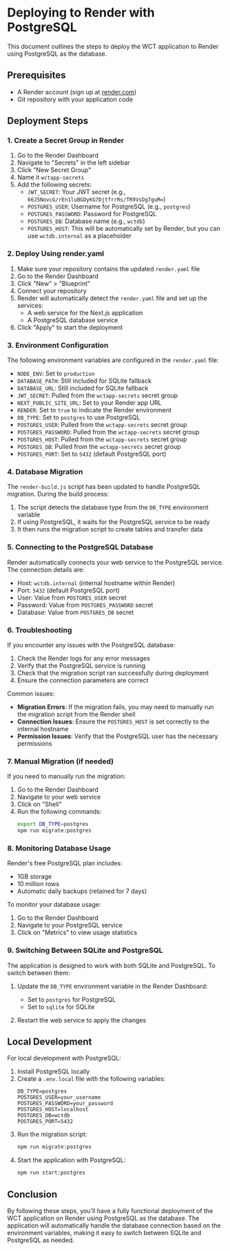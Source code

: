 # Deploying to Render with PostgreSQL

This document outlines the steps to deploy the WCT application to Render using PostgreSQL as the database.

## Prerequisites

- A Render account (sign up at [render.com](https://render.com))
- Git repository with your application code

## Deployment Steps

### 1. Create a Secret Group in Render

1. Go to the Render Dashboard
2. Navigate to "Secrets" in the left sidebar
3. Click "New Secret Group"
4. Name it `wctapp-secrets`
5. Add the following secrets:
   - `JWT_SECRET`: Your JWT secret (e.g., `66J5NovcG/rEn1luBGDyKG7DjtfrrRs/TR9VsDg7guM=`)
   - `POSTGRES_USER`: Username for PostgreSQL (e.g., `postgres`)
   - `POSTGRES_PASSWORD`: Password for PostgreSQL
   - `POSTGRES_DB`: Database name (e.g., `wctdb`)
   - `POSTGRES_HOST`: This will be automatically set by Render, but you can use `wctdb.internal` as a placeholder

### 2. Deploy Using render.yaml

1. Make sure your repository contains the updated `render.yaml` file
2. Go to the Render Dashboard
3. Click "New" > "Blueprint"
4. Connect your repository
5. Render will automatically detect the `render.yaml` file and set up the services:
   - A web service for the Next.js application
   - A PostgreSQL database service
6. Click "Apply" to start the deployment

### 3. Environment Configuration

The following environment variables are configured in the `render.yaml` file:

- `NODE_ENV`: Set to `production`
- `DATABASE_PATH`: Still included for SQLite fallback
- `DATABASE_URL`: Still included for SQLite fallback
- `JWT_SECRET`: Pulled from the `wctapp-secrets` secret group
- `NEXT_PUBLIC_SITE_URL`: Set to your Render app URL
- `RENDER`: Set to `true` to indicate the Render environment
- `DB_TYPE`: Set to `postgres` to use PostgreSQL
- `POSTGRES_USER`: Pulled from the `wctapp-secrets` secret group
- `POSTGRES_PASSWORD`: Pulled from the `wctapp-secrets` secret group
- `POSTGRES_HOST`: Pulled from the `wctapp-secrets` secret group
- `POSTGRES_DB`: Pulled from the `wctapp-secrets` secret group
- `POSTGRES_PORT`: Set to `5432` (default PostgreSQL port)

### 4. Database Migration

The `render-build.js` script has been updated to handle PostgreSQL migration. During the build process:

1. The script detects the database type from the `DB_TYPE` environment variable
2. If using PostgreSQL, it waits for the PostgreSQL service to be ready
3. It then runs the migration script to create tables and transfer data

### 5. Connecting to the PostgreSQL Database

Render automatically connects your web service to the PostgreSQL service. The connection details are:

- Host: `wctdb.internal` (internal hostname within Render)
- Port: `5432` (default PostgreSQL port)
- User: Value from `POSTGRES_USER` secret
- Password: Value from `POSTGRES_PASSWORD` secret
- Database: Value from `POSTGRES_DB` secret

### 6. Troubleshooting

If you encounter any issues with the PostgreSQL database:

1. Check the Render logs for any error messages
2. Verify that the PostgreSQL service is running
3. Check that the migration script ran successfully during deployment
4. Ensure the connection parameters are correct

Common issues:

- **Migration Errors**: If the migration fails, you may need to manually run the migration script from the Render shell
- **Connection Issues**: Ensure the `POSTGRES_HOST` is set correctly to the internal hostname
- **Permission Issues**: Verify that the PostgreSQL user has the necessary permissions

### 7. Manual Migration (if needed)

If you need to manually run the migration:

1. Go to the Render Dashboard
2. Navigate to your web service
3. Click on "Shell"
4. Run the following commands:
   ```bash
   export DB_TYPE=postgres
   npm run migrate:postgres
   ```

### 8. Monitoring Database Usage

Render's free PostgreSQL plan includes:

- 1GB storage
- 10 million rows
- Automatic daily backups (retained for 7 days)

To monitor your database usage:

1. Go to the Render Dashboard
2. Navigate to your PostgreSQL service
3. Click on "Metrics" to view usage statistics

### 9. Switching Between SQLite and PostgreSQL

The application is designed to work with both SQLite and PostgreSQL. To switch between them:

1. Update the `DB_TYPE` environment variable in the Render Dashboard:
   - Set to `postgres` for PostgreSQL
   - Set to `sqlite` for SQLite

2. Restart the web service to apply the changes

## Local Development

For local development with PostgreSQL:

1. Install PostgreSQL locally
2. Create a `.env.local` file with the following variables:
   ```
   DB_TYPE=postgres
   POSTGRES_USER=your_username
   POSTGRES_PASSWORD=your_password
   POSTGRES_HOST=localhost
   POSTGRES_DB=wctdb
   POSTGRES_PORT=5432
   ```
3. Run the migration script:
   ```bash
   npm run migrate:postgres
   ```
4. Start the application with PostgreSQL:
   ```bash
   npm run start:postgres
   ```

## Conclusion

By following these steps, you'll have a fully functional deployment of the WCT application on Render using PostgreSQL as the database. The application will automatically handle the database connection based on the environment variables, making it easy to switch between SQLite and PostgreSQL as needed.
